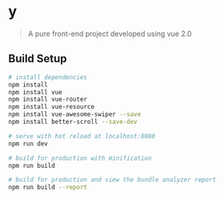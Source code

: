 # y

> A pure front-end project developed using vue 2.0

## Build Setup

``` bash
# install dependencies
npm install
npm install vue
npm install vue-router
npm install vue-resource
npm install vue-awesome-swiper --save
npm install better-scroll --save-dev

# serve with hot reload at localhost:8080
npm run dev

# build for production with minification
npm run build

# build for production and view the bundle analyzer report
npm run build --report
```

